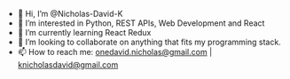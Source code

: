 - 👋 Hi, I’m @Nicholas-David-K
- 👀 I’m interested in Python, REST APIs, Web Development and React
- 🌱 I’m currently learning React Redux
- 💞️ I’m looking to collaborate on anything that fits my programming stack.
- 📫 How to reach me: onedavid.nicholas@gmail.com | knicholasdavid@gmail.com

<!---
Nicholas-David-K/Nicholas-David-K is a ✨ special ✨ repository because its `README.md` (this file) appears on your GitHub profile.
You can click the Preview link to take a look at your changes.
--->
